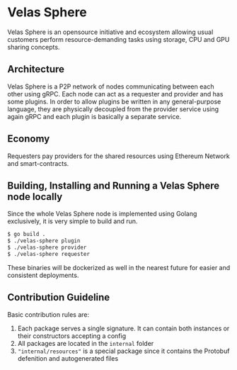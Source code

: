 # Velas Sphere

Velas Sphere is an opensource initiative and ecosystem allowing usual customers perform resource-demanding tasks using storage, CPU and GPU sharing concepts.

## Architecture 

Velas Sphere is a P2P network of nodes communicating between each other using gRPC. Each node can act as a requester and provider and has some plugins. In order to allow plugins be written in any general-purpose language, they are physically decoupled from the provider service using again gRPC and each plugin is basically a separate service.

## Economy

Requesters pay providers for the shared resources using Ethereum Network and smart-contracts.

## Building, Installing and Running a Velas Sphere node locally

Since the whole Velas Sphere node is implemented using Golang exclusively, it is very simple to build and run.

```bash
$ go build .
$ ./velas-sphere plugin
$ ./velas-sphere provider
$ ./velas-sphere requester
```

These binaries will be dockerized as well in the nearest future for easier and consistent deployments.

## Contribution Guideline

Basic contribution rules are:

1. Each package serves a single signature. It can contain both instances or their constructors accepting a config
2. All packages are located in the `internal` folder
3. `"internal/resources"` is a special package since it contains the Protobuf defenition and autogenerated files